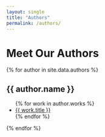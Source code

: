 ```yaml
---
layout: single
title: "Authors"
permalink: /authors/
---
```


# Meet Our Authors

<div class="authors-grid">
{% for author in site.data.authors %}
  <div class="author-card">
    <h2>{{ author.name }}</h2>
    <ul>
      {% for work in author.works %}
        <li><a href="{{ work.link }}" target="_blank">{{ work.title }}</a></li>
      {% endfor %}
    </ul>
  </div>
{% endfor %}
</div>
